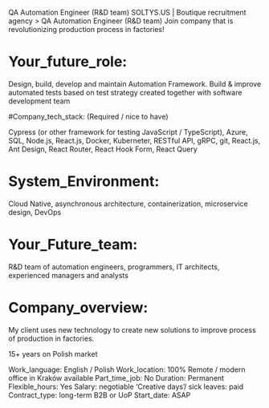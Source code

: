 QA Automation Engineer (R&D team)
SOLTYS.US | Boutique recruitment agency > QA Automation Engineer (R&D team)
Join company that is revolutionizing production process in factories!

# Your_future_role: 

Design, build, develop and maintain Automation Framework. Build & improve automated tests based on test strategy created together with software development team

#Company_tech_stack: (Required / nice to have)

Cypress (or other framework for testing JavaScript / TypeScript), Azure, SQL, Node.js, React.js, Docker, Kuberneter, RESTful API, gRPC, git, React.js, Ant Design, React Router, React Hook Form, React Query

# System_Environment:

Cloud Native, asynchronous architecture, containerization, microservice design, DevOps

# Your_Future_team: 

R&D team of automation engineers, programmers, IT architects, experienced managers and analysts

# Company_overview: 

My client uses new technology to create new solutions to improve process of production in factories.

15+ years on Polish market

Work_language: English / Polish
Work_location: 100% Remote / modern office in Kraków available
Part_time_job: No
Duration: Permanent
Flexible_hours: Yes
Salary: negotiable
‘Creative days’/ sick leaves: paid
Contract_type: long-term B2B or UoP
Start_date: ASAP
